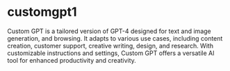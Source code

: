 # customgpt1
Custom GPT is a tailored version of GPT-4 designed for text and image generation, and browsing. It adapts to various use cases, including content creation, customer support, creative writing, design, and research. With customizable instructions and settings, Custom GPT offers a versatile AI tool for enhanced productivity and creativity.
